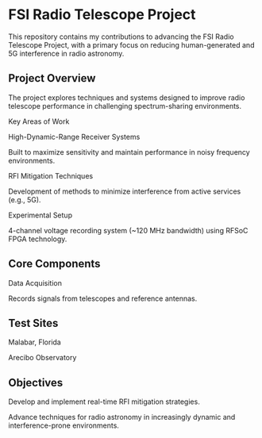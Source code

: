 # FSI Radio Telescope Project

This repository contains my contributions to advancing the FSI Radio Telescope Project, with a primary focus on reducing human-generated and 5G interference in radio astronomy.

## Project Overview

The project explores techniques and systems designed to improve radio telescope performance in challenging spectrum-sharing environments.

Key Areas of Work

High-Dynamic-Range Receiver Systems

Built to maximize sensitivity and maintain performance in noisy frequency environments.

RFI Mitigation Techniques

Development of methods to minimize interference from active services (e.g., 5G).

Experimental Setup

4-channel voltage recording system (~120 MHz bandwidth) using RFSoC FPGA technology.

## Core Components

Data Acquisition

Records signals from telescopes and reference antennas.

## Test Sites

Malabar, Florida

Arecibo Observatory

## Objectives

Develop and implement real-time RFI mitigation strategies.

Advance techniques for radio astronomy in increasingly dynamic and interference-prone environments.
